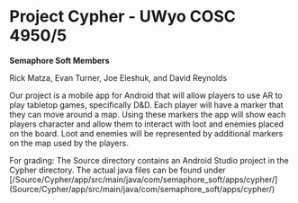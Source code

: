 Project Cypher - UWyo COSC 4950/5
=========================================
**Semaphore Soft Members**

Rick Matza, Evan Turner, Joe Eleshuk, and David Reynolds

Our project is a mobile app for Android that will allow players to use AR to play tabletop games, 
specifically D&D. Each player will have a marker that they can move around a map. 
Using these markers the app will show each players character and allow them to interact with loot and enemies
placed on the board. Loot and enemies will be represented by additional markers on the map used by the players.

For grading: The Source directory contains an Android Studio project in the Cypher directory. 
The actual java files can be found under [/Source/Cypher/app/src/main/java/com/semaphore_soft/apps/cypher/] (Source/Cypher/app/src/main/java/com/semaphore_soft/apps/cypher/)
